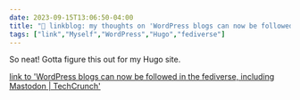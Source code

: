 ---date: 2023-09-15T13:06:50-04:00title: "🔗 linkblog: my thoughts on 'WordPress blogs can now be followed in the fediverse, including Mastodon | TechCrunch'"tags: ["link","Myself","WordPress","Hugo","fediverse"]---So neat! Gotta figure this out for my Hugo site.   [link to 'WordPress blogs can now be followed in the fediverse, including Mastodon | TechCrunch'](https://techcrunch.com/2023/09/14/wordpress-blogs-can-now-be-followed-in-the-fediverse-including-mastodon/)